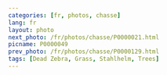 ```yaml
---
categories: [fr, photos, chasse]
lang: fr
layout: photo
next_photo: /fr/photos/chasse/P0000021.html
picname: P0000049
prev_photo: /fr/photos/chasse/P0000129.html
tags: [Dead Zebra, Grass, Stahlhelm, Trees]
---
```

